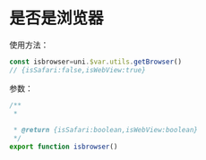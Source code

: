 # 是否是浏览器

使用方法：

```js
const isbrowser=uni.$var.utils.getBrowser()
// {isSafari:false,isWebView:true}
```

参数：

```typescript
/**
 *
 
 * @return {isSafari:boolean,isWebView:boolean}
 */
export function isbrowser()
```

